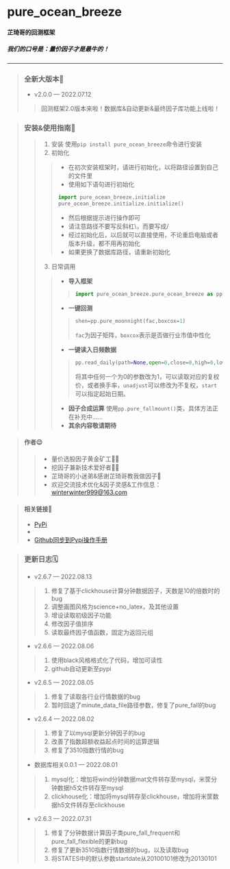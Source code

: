 # pure_ocean_breeze 
#### **芷琦哥的回测框架**
##### 我们的口号是：量价因子才是最牛的！
***

>### 全新大版本📢
>* v2.0.0 — 2022.07.12
>>回测框架2.0版本来啦！数据库&自动更新&最终因子库功能上线啦！

>### 安装&使用指南🎯
>>1. 安装
>>使用`pip install pure_ocean_breeze`命令进行安装
>>2. 初始化
>>>* 在初次安装框架时，请进行初始化，以将路径设置到自己的文件里
>>>* 使用如下语句进行初始化
>>>```python
>>>import pure_ocean_breeze.initialize
>>>pure_ocean_breeze.initialize.initialize()
>>>```
>>>* 然后根据提示进行操作即可
>>>* 请注意路径不要写反斜杠\，而要写成/
>>>* 经过初始化后，以后就可以直接使用，不论重启电脑或者版本升级，都不用再初始化
>>>* 如果更换了数据库路径，请重新初始化
>>3. 日常调用
>>>* **导入框架** 
>>>>```python
>>>>import pure_ocean_breeze.pure_ocean_breeze as pp
>>>>```
>>>* **一键回测** 
>>>>```python
>>>>shen=pp.pure_moonnight(fac,boxcox=1)
>>>>```
>>>>`fac`为因子矩阵，`boxcox`表示是否做行业市值中性化
>>>* **一键读入日频数据**
>>>>```python
>>>>pp.read_daily(path=None,open=0,close=0,high=0,low=0,tr=0,sharenum=0,volume=0,unadjust=0,>>>>start=STATES['START'])
>>>>```
>>>>将其中任何一个为0的参数改为1，可以读取对应的复权价，或者换手率，`unadjust`可以修改为不复权，`start`可以指定起始日期。
>>>* **因子合成运算** 使用`pp.pure_fallmount()`类，具体方法正在补充中……
>>>* **其余内容敬请期待**

>#### 作者😉
>>* 量价选股因子黄金矿工💁‍♂️
>>* 挖因子兼新技术爱好者💁‍♂️
>>* 芷琦哥的小迷弟&感谢芷琦哥教我做因子💐
>>* 欢迎交流技术优化&因子灵感&工作信息：<winterwinter999@163.com>

>#### 相关链接🔗
>* [PyPi](https://pypi.org/project/pure-ocean-breeze/)
>* 
>* [Github同步到Pypi操作手册](Github同步Pypi操作手册/Github同步Pypi操作手册.md)

>### 更新日志🗓
>* v2.6.7 — 2022.08.13
>>1. 修复了基于clickhouse计算分钟数据因子，天数是10的倍数时的bug
>>2. 调整画图风格为science+no_latex，及其他设置
>>3. 增设读取初级因子功能
>>4. 修改因子值排序
>>5. 读取最终因子值函数，固定为返回元组
>* v2.6.6 — 2022.08.06
>>1. 使用black风格格式化了代码，增加可读性
>>2. github自动更新至pypi
>* v2.6.5 — 2022.08.05
>>1. 修复了读取各行业行情数据的bug
>>2. 暂时回退了minute_data_file路径参数，修复了pure_fall的bug
>* v2.6.4 — 2022.08.02
>>1. 修复了以mysql更新分钟因子的bug
>>2. 改善了指数超额收益起点时间的运算逻辑
>>3. 修复了3510指数行情的bug
>* 数据库相关0.0.1 — 2022.08.01
>>1. mysql化：增加将wind分钟数据mat文件转存至mysql，米筐分钟数据h5文件转存至mysql
>>2. clickhouse化：增加将mysql转存至clickhouse，增加将米筐数据h5文件转存至clickhouse
>* v2.6.3 — 2022.07.31 
>>1. 修复了分钟数据计算因子类pure_fall_frequent和pure_fall_flexible的更新bug
>>2. 修复了更新3510指数行情数据的bug，以及读取bug
>>3. 将STATES中的默认参数startdate从20100101修改为20130101